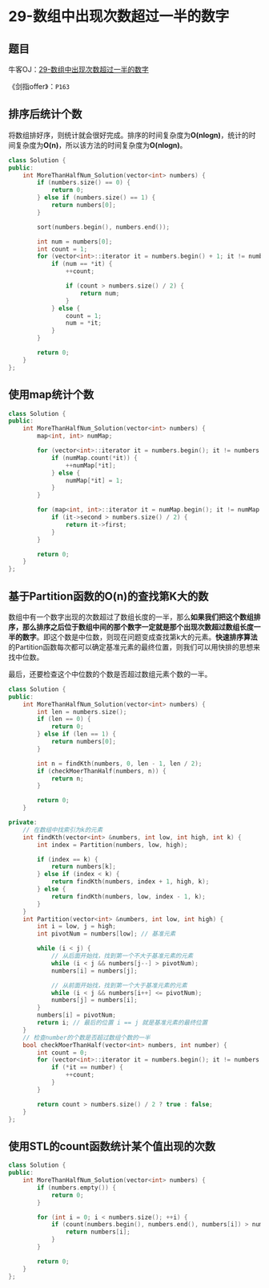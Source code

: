 # 29-数组中出现次数超过一半的数字

## 题目

牛客OJ：[29-数组中出现次数超过一半的数字](https://www.nowcoder.com/practice/e8a1b01a2df14cb2b228b30ee6a92163?tpId=13&tqId=11181&tPage=2&rp=1&ru=%2Fta%2Fcoding-interviews&qru=%2Fta%2Fcoding-interviews%2Fquestion-ranking)


《剑指offer》：`P163`

## 排序后统计个数

将数组排好序，则统计就会很好完成。排序的时间复杂度为**O(nlogn)**，统计的时间复杂度为**O(n)**，所以该方法的时间复杂度为**O(nlogn)**。

```c++
class Solution {
public:
    int MoreThanHalfNum_Solution(vector<int> numbers) {
        if (numbers.size() == 0) {
            return 0;
        } else if (numbers.size() == 1) {
            return numbers[0];
        }

        sort(numbers.begin(), numbers.end());

        int num = numbers[0];
        int count = 1;
        for (vector<int>::iterator it = numbers.begin() + 1; it != numbers.end(); ++it) {
            if (num == *it) {
                ++count;

                if (count > numbers.size() / 2) {
                    return num;
                }
            } else {
                count = 1;
                num = *it;
            }
        }

        return 0;
    }
};
```

## 使用map统计个数

```c++
class Solution {
public:
    int MoreThanHalfNum_Solution(vector<int> numbers) {
        map<int, int> numMap;

        for (vector<int>::iterator it = numbers.begin(); it != numbers.end(); ++it) {
            if (numMap.count(*it)) {
                ++numMap[*it];
            } else {
                numMap[*it] = 1;
            }
        }

        for (map<int, int>::iterator it = numMap.begin(); it != numMap.end(); ++it) {
            if (it->second > numbers.size() / 2) {
                return it->first;
            }
        }

        return 0;
    }
};
```

## 基于Partition函数的O(n)的查找第K大的数

数组中有一个数字出现的次数超过了数组长度的一半，那么**如果我们把这个数组排序，那么排序之后位于数组中间的那个数字一定就是那个出现次数超过数组长度一半的数字**。即这个数是中位数，则现在问题变成查找第k大的元素。**快速排序算法**的Partition函数每次都可以确定基准元素的最终位置，则我们可以用快排的思想来找中位数。

最后，还要检查这个中位数的个数是否超过数组元素个数的一半。

```c++
class Solution {
public:
    int MoreThanHalfNum_Solution(vector<int> numbers) {
        int len = numbers.size();
        if (len == 0) {
            return 0;
        } else if (len == 1) {
            return numbers[0];
        }

        int n = findKth(numbers, 0, len - 1, len / 2);
        if (checkMoerThanHalf(numbers, n)) {
            return n;
        }

        return 0;
    }

private:
    // 在数组中找索引为k的元素
    int findKth(vector<int> &numbers, int low, int high, int k) {
        int index = Partition(numbers, low, high);

        if (index == k) {
            return numbers[k];
        } else if (index < k) {
            return findKth(numbers, index + 1, high, k);
        } else {
            return findKth(numbers, low, index - 1, k);
        }
    }
    int Partition(vector<int> &numbers, int low, int high) {
        int i = low, j = high;
        int pivotNum = numbers[low]; // 基准元素

        while (i < j) {
            // 从后面开始找，找到第一个不大于基准元素的元素
            while (i < j && numbers[j--] > pivotNum);
            numbers[i] = numbers[j];

            // 从前面开始找，找到第一个大于基准元素的元素
            while (i < j && numbers[i++] <= pivotNum);
            numbers[j] = numbers[i];
        }
        numbers[i] = pivotNum;
        return i; // 最后的位置 i == j 就是基准元素的最终位置
    }
    // 检查number的个数是否超过数组个数的一半
    bool checkMoerThanHalf(vector<int> numbers, int number) {
        int count = 0;
        for (vector<int>::iterator it = numbers.begin(); it != numbers.end(); ++it) {
            if (*it == number) {
                ++count;
            }
        }

        return count > numbers.size() / 2 ? true : false;
    }
};
```

## 使用STL的count函数统计某个值出现的次数

```c++
class Solution {
public:
    int MoreThanHalfNum_Solution(vector<int> numbers) {
        if (numbers.empty()) {
            return 0;
        }

        for (int i = 0; i < numbers.size(); ++i) {
            if (count(numbers.begin(), numbers.end(), numbers[i]) > numbers.size() / 2) {
                return numbers[i];
            }
        }

        return 0;
    }
};
```

